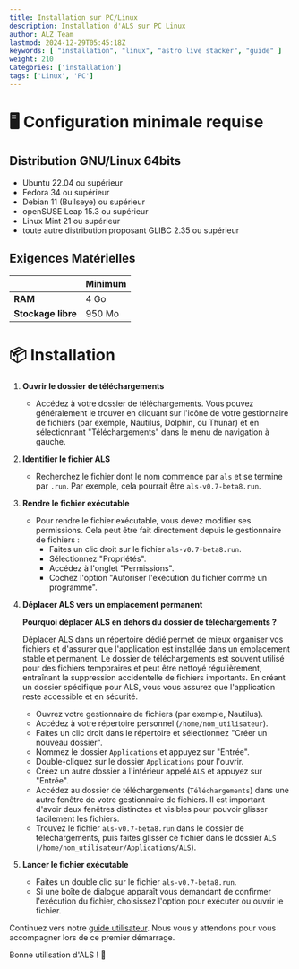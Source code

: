 ```yaml
---
title: Installation sur PC/Linux
description: Installation d'ALS sur PC Linux
author: ALZ Team
lastmod: 2024-12-29T05:45:18Z
keywords: [ "installation", "linux", "astro live stacker", "guide" ]
weight: 210
Categories: ['installation']
tags: ['Linux', 'PC']
---
```


# 🖥️ Configuration minimale requise

## Distribution GNU/Linux 64bits
- Ubuntu 22.04 ou supérieur
- Fedora 34 ou supérieur
- Debian 11 (Bullseye) ou supérieur
- openSUSE Leap 15.3 ou supérieur
- Linux Mint 21 ou supérieur
- toute autre distribution proposant GLIBC 2.35 ou supérieur

## Exigences Matérielles
|                    | Minimum |
|--------------------|---------|
| **RAM**            | 4 Go    |
| **Stockage libre** | 950 Mo  | 

# 📦 Installation

1. **Ouvrir le dossier de téléchargements**
    - Accédez à votre dossier de téléchargements. Vous pouvez généralement le trouver en cliquant sur l'icône de votre
      gestionnaire de fichiers (par exemple, Nautilus, Dolphin, ou Thunar) et en sélectionnant "Téléchargements" dans le
      menu de navigation à gauche.

2. **Identifier le fichier ALS**
    - Recherchez le fichier dont le nom commence par `als` et se termine par `.run`. Par exemple, cela pourrait être
      `als-v0.7-beta8.run`.

3. **Rendre le fichier exécutable**
    - Pour rendre le fichier exécutable, vous devez modifier ses permissions. Cela peut être fait directement depuis le
      gestionnaire de fichiers :
        - Faites un clic droit sur le fichier `als-v0.7-beta8.run`.
        - Sélectionnez "Propriétés".
        - Accédez à l'onglet "Permissions".
        - Cochez l'option "Autoriser l'exécution du fichier comme un programme".

4. **Déplacer ALS vers un emplacement permanent**

   **Pourquoi déplacer ALS en dehors du dossier de téléchargements ?**

   Déplacer ALS dans un répertoire dédié permet de mieux organiser vos fichiers et d'assurer que l'application est
   installée dans un emplacement stable et permanent. Le dossier de téléchargements est souvent utilisé pour des
   fichiers temporaires et peut être nettoyé régulièrement, entraînant la suppression accidentelle de fichiers
   importants. En créant un dossier spécifique pour ALS, vous vous assurez que l'application reste accessible et en
   sécurité.

    - Ouvrez votre gestionnaire de fichiers (par exemple, Nautilus).
    - Accédez à votre répertoire personnel (`/home/nom_utilisateur`).
    - Faites un clic droit dans le répertoire et sélectionnez "Créer un nouveau dossier".
    - Nommez le dossier `Applications` et appuyez sur "Entrée".
    - Double-cliquez sur le dossier `Applications` pour l'ouvrir.
    - Créez un autre dossier à l'intérieur appelé `ALS` et appuyez sur "Entrée".
    - Accédez au dossier de téléchargements (`Téléchargements`) dans une autre fenêtre de votre gestionnaire de
      fichiers. Il est important d'avoir deux fenêtres distinctes et visibles pour pouvoir glisser facilement les
      fichiers.
    - Trouvez le fichier `als-v0.7-beta8.run` dans le dossier de téléchargements, puis faites glisser ce fichier dans le
      dossier `ALS` (`/home/nom_utilisateur/Applications/ALS`).

5. **Lancer le fichier exécutable**
    - Faites un double clic sur le fichier `als-v0.7-beta8.run`.
    - Si une boîte de dialogue apparaît vous demandant de confirmer l'exécution du fichier, choisissez l'option pour
      exécuter ou ouvrir le fichier.

Continuez vers notre [guide utilisateur](../user-guide/). Nous vous y attendons pour vous accompagner lors de ce premier démarrage. 

Bonne utilisation d'ALS ! 🔭

